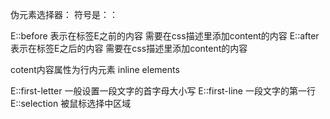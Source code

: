 伪元素选择器：
符号是：：

E::before 表示在标签E之前的内容 需要在css描述里添加content的内容
E::after 表示在标签E之后的内容 需要在css描述里添加content的内容

cotent内容属性为行内元素 inline elements

E::first-letter 一般设置一段文字的首字母大小写
E::first-line 一段文字的第一行
E::selection 被鼠标选择中区域